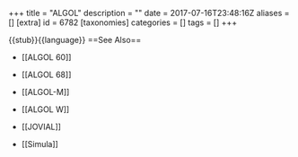 +++
title = "ALGOL"
description = ""
date = 2017-07-16T23:48:16Z
aliases = []
[extra]
id = 6782
[taxonomies]
categories = []
tags = []
+++

{{stub}}{{language}}
==See Also==
* [[ALGOL 60]]
* [[ALGOL 68]]
* [[ALGOL-M]]
* [[ALGOL W]]


* [[JOVIAL]]
* [[Simula]]
